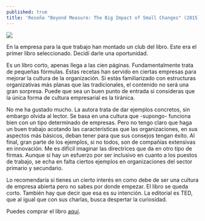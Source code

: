 ```yaml
---
published: true
title: 'Reseña "Beyond Measure: The Big Impact of Small Changes" (2015)'
---
```

![](http://i.imgur.com/1zsUldJ.jpg)

En la empresa para la que trabajo han montado un club del libro. Este era el primer libro seleccionado. Decidí darle una oportunidad.

Es un libro corto, apenas llega a las cien páginas. Fundamentalmente trata de pequeñas fórmulas. Estas recetas han servido en ciertas empresas para mejorar la cultura de la organización. Si estás familiarizado con estructuras organizativas más planas que las tradicionales, el contenido no será una gran sorpresa. Puede que sea un buen punto de entrada si consideras que la única forma de cultura empresarial es la tiránica.


No me ha gustado mucho. La autora trata de dar ejemplos concretos, sin embargo olvida al lector. Se basa en una cultura que -supongo- funciona bien con un tipo determinado de empresas. Pero no tengo claro que haga un buen trabajo acotando las características que las organizaciones, en sus aspectos más básicos, deban tener para que sus consejos tengan éxito. Al final, gran parte de los ejemplos, si no todos, son de compañías extensivas en innovación. Me es difícil imaginar las directrices que da en otro tipo de firmas. Aunque sí hay un esfuerzo por ser inclusivo en cuanto a los puestos de trabajo, se echa en falta ciertos ejemplos en organizaciones del sector primario y secundario.

Lo recomendaría si tienes un cierto interés en como debe de ser una cultura de empresa abierta pero no sabes por donde empezar. El libro se queda corto. También hay que decir que esa es su intención. La editorial es TED, que al igual que con sus charlas, busca despertar la curiosidad.


Puedes comprar el libro [aquí](https://www.amazon.es/Beyond-Measure-Impact-Changes-English-ebook/dp/B00QCDO0EQ/ref=sr_1_1?ie=UTF8&qid=1483942169&sr=8-1&keywords=beyond+measure).



